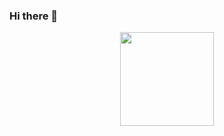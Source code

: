 ### Hi there 👋

<p align='center'>
   <a href="https://github-readme-stats.vercel.app/api?username=korolvd&show_icons=true&count_private=true">
<img height=150 src="https://github-readme-stats.vercel.app/api?username=korolvd&show_icons=true&count_private=true"/></a>

</p>
<!--
**korolvd/korolvd** is a ✨ _special_ ✨ repository because its `README.md` (this file) appears on your GitHub profile.

Here are some ideas to get you started:

- 🔭 I’m currently working on ...
- 🌱 I’m currently learning ...
- 👯 I’m looking to collaborate on ...
- 🤔 I’m looking for help with ...
- 💬 Ask me about ...
- 📫 How to reach me: ...
- 😄 Pronouns: ...
- ⚡ Fun fact: ...
-->
